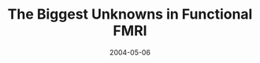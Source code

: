 ---
title: "The Biggest Unknowns in Functional FMRI"
project_id: 
date: 2004-05-06
conference_id: ""
presenters:
   - peter_bandettini
summary: "<p>OHBM 2004 education program, Budapest</p>"
file: /assets/presentations/T155.ppt
filename: T155.ppt
layout: presentation
---